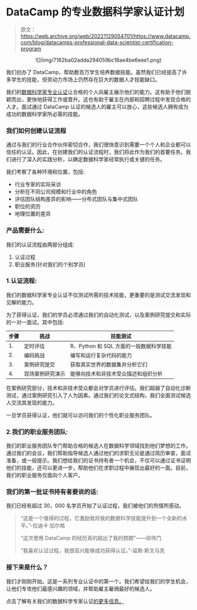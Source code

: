 # DataCamp 的专业数据科学家认证计划

> 原文：<https://web.archive.org/web/20221129054701/https://www.datacamp.com/blog/datacamps-professional-data-scientist-certification-program>

<center>![](img/7162ba02adda294059bc18ae4be6eee1.png)</center>

我们创办了 DataCamp，帮助数百万学生培养数据技能。虽然我们已经提高了许多学生的技能，但劳动力市场上仍然存在巨大的数据人才技能缺口。

我们的[数据科学家专业认证](https://web.archive.org/web/20220525171335/http://datacamp.com/certification)让合格的个人向雇主展示他们的能力。这有助于他们脱颖而出，更快地获得工作或晋升。这也有助于雇主在内部和招聘过程中发现合格的人才。面试通过 DataCamp 认证的候选人的雇主可以放心，这些候选人拥有成为成功的数据科学家所必需的技能。

### 我们如何创建认证流程

通过与我们的行业合作伙伴密切合作，我们很快意识到需要一个个人和企业都可以信任的认证。因此，在创建我们的认证流程时，我们将此作为我们的首要任务。我们进行了深入的实践分析，以确定数据科学家经常执行或关键的任务。

我们考察了各种环境和位置，包括:

*   行业专家的实际采访
*   分析在不同公司规模和行业中的角色
*   评估团队结构差异的影响——分布式团队与集中式团队
*   职位的资历
*   地理位置的差异

### 产品需要什么:

我们的认证流程由两部分组成:

1.  认证过程
2.  职业服务(针对我们的个别学员)

### 1.认证流程:

我们的数据科学家专业认证不仅测试所需的技术技能，更重要的是测试交流发现和见解的能力。

为了获得认证，我们的学员必须通过我们的自动化测试，以及案例研究提交和实际的一对一面试。其中包括:

| 步骤 | 挑战 | 技能测试 |
| --- | --- | --- |
| 1. | 定时评估 | R、Python 和 SQL 方面的一般数据科学技能 |
| 2. | 编码挑战 | 编写和运行复杂代码的能力 |
| 3. | 案例研究提交 | 获取真实世界的数据集并分析它们 |
| 4. | 现场案例研究演示 | 能够向技术和非技术受众描述和组织分析 |

在案例研究部分，技术和非技术受众都会对学员进行评估。我们超越了自动化诊断测试，通过案例研究引入了人为因素。通过我们的论文式结构，我们全面测试候选人交流其发现的能力。

一旦学员获得认证，他们就可以访问我们的个性化职业服务团队。

### 2.我们的职业服务团队:

我们的职业服务团队专门帮助合格的候选人在数据科学领域找到他们梦想的工作。通过我们的会议，我们帮助指导候选人通过他们的求职无论是通过简历审查，面试准备，或一般提示。我们想给我们的证书持有者一个机会，不仅可以通过证书证明他们的技能，还可以更进一步，帮助他们在求职过程中展现出最好的一面。目前，我们的职业服务仅面向个人客户。

### 我们的第一批证书持有者要说的话:

我们已经有超过 30，000 名学员开始了认证过程，我们被他们的热情所感动。

> “这是一个值得的过程，它激励我将我的数据科学技能提升到一个全新的水平。”-拉迪卡·加尔格
> 
> “这次使用 DataCamp 的经历真的超出了我的预期”——祁伟门
> 
> “我喜欢认证过程，我很高兴能够成功获得认证。”-延斯·斯文马克

### 接下来是什么？

我们才刚刚开始。这是一系列专业认证中的第一个。我们希望给我们的学生机会，让他们专攻他们最感兴趣的领域，并帮助雇主雇佣最好的候选人。

点击了解有关我们的数据科学专家认证[的更多信息。](https://web.archive.org/web/20220525171335/http://datacamp.com/certification)